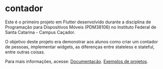 # contador

Este é o primeiro projeto em Flutter desenvolvido durante a disciplina de Programação para Dispositivos Móveis (PDM38106) no Instituto Federal de Santa Catarina - Campus Caçador.

O objetivo deste projeto era demonstrar aos alunos como criar um contador de pessoas, implementar widgets, as diferenças entre stateless e stateful, entre outras coisas.

Para mais informações, acesse:
[Documentação](https://flutter.dev/docs).
[Exemplos de projetos](https://flutter.dev/docs/cookbook).
